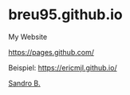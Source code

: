 # breu95.github.io
My Website

https://pages.github.com/

Beispiel:
https://ericmjl.github.io/


<div class="badge-base LI-profile-badge" data-locale="de_DE" data-size="large" data-theme="dark" data-type="HORIZONTAL" data-vanity="breusandro" data-version="v1"><a class="badge-base__link LI-simple-link" href="https://ch.linkedin.com/in/breusandro?trk=profile-badge">Sandro B.</a></div>
              

